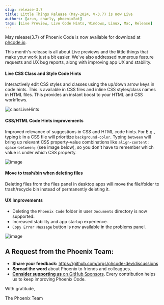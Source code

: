 ```yaml
---
slug: release-3.7
title: Little Things Release (May-2024, V-3.7) is now Live 
authors: [arun, charly, phoenixBot]
tags: [Live Preview, Live Code Hints, Windows, Linux, Mac, Release]
---
```


May release(3.7) of Phoenix Code is now available for download at
[phcode.io](https://phcode.io).

This month's release is all about Live previews and the little things that make
your work just a bit easier. We've also addressed numerous feature requests and
UX bug reports, along with improving app UX and stability.

#### Live CSS Class and Style Code Hints

Interactively edit CSS styles and classes using the up/down arrow keys in code
hints. This is available in CSS files and inline CSS styles/class names in HTML
files. This provides an instant boost to your HTML and CSS workflows.

![classLiveHints](https://github.com/phcode-dev/phoenix/assets/5336369/502c8751-5269-4c34-9178-5ad08f8ad837)

#### CSS/HTML Code Hints improvements

Improved relevance of suggestions in CSS and HTML code hints. For E.g.,
typing `b` in a CSS file will prioritize `background-color`. Typing `between`
will bring up relevant CSS property-value combinations like `align-content: space-between;`
(see image below), so you don't have to remember which value is under which CSS property.

![image](https://github.com/phcode-dev/phoenix/assets/5336369/2a9f8809-de19-43cf-bdcd-d1a5def2e080)

#### Move to trash/bin when deleting files

Deleting files from the files panel in desktop apps will move the file/folder to
trash/recycle bin instead of permanently deleting it.

#### UX Improvements

* Deleting the `Phoenix Code` folder in user `Documents` directory is now supported.
* Increased stability and app startup experience.
* `Copy Error Message` button is now available in the problems panel.

![image](https://github.com/phcode-dev/phoenix/assets/5336369/95c59e71-5ce8-4697-963e-0fa567062ab0)

## A Request from the Phoenix Team:

-   **Share your feedback:** https://github.com/orgs/phcode-dev/discussions
-   **Spread the word** about Phoenix to friends and colleagues.
-   [**Consider supporting us** on GitHub Sponsors](https://github.com/sponsors/phcode-dev).
    Every contribution helps us to keep improving Phoenix Code.

With gratitude,

The Phoenix Team
